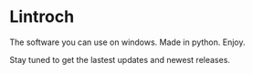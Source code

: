 # Lintroch
The software you can use on windows. Made in python. Enjoy.

Stay tuned to get the lastest updates and newest releases.


